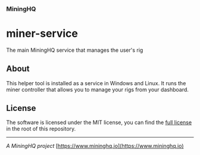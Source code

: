 ### MiningHQ

# miner-service

The main MiningHQ service that manages the user's rig

## About

This helper tool is installed as a service in Windows and Linux. It runs the
miner controller that allows you to manage your rigs from your dashboard.

## License

The software is licensed under the MIT license, you can find the
[full license](LICENSE) in the root of this repository.

---
*A MiningHQ project*
[https://www.mininghq.io](https://www.mininghq.io)

